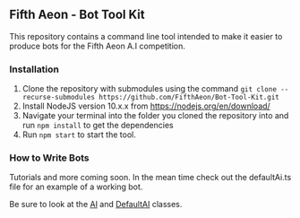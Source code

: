 ## Fifth Aeon - Bot Tool Kit
This repository contains a command line tool intended to make it easier to produce bots for the Fifth Aeon A.I competition.

### Installation
1. Clone the repository with submodules using the command `git clone --recurse-submodules https://github.com/FifthAeon/Bot-Tool-Kit.git`
2. Install NodeJS version 10.x.x from <https://nodejs.org/en/download/>
3. Navigate your terminal into the folder you cloned the repository into and run `npm install` to get the dependencies
4. Run `npm start` to start the tool.

### How to Write Bots
Tutorials and more coming soon. In the mean time check out the defaultAi.ts file for an example of a working bot. 

Be sure to look at the [AI](https://docs.fifthaeon.com/classes/_ai_ai_.ai.html) and [DefaultAI](https://docs.fifthaeon.com/classes/_ai_defaultai_.defaultai.html) classes.
